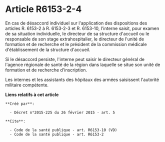 # Article R6153-2-4

En cas de désaccord individuel sur l'application des dispositions des articles R. 6153-2 à R. 6153-2-3 et R. 6153-10,
l'interne saisit, pour examen de sa situation individuelle, le directeur de sa structure d'accueil ou le responsable de son
stage extrahospitalier, le directeur de l'unité de formation et de recherche et le président de la commission médicale
d'établissement de la structure d'accueil. 

Si le désaccord persiste, l'interne peut saisir le directeur général de l'agence régionale de santé de la région dans
laquelle se situe son unité de formation et de recherche d'inscription. 

Les internes et les assistants des hôpitaux des armées saisissent l'autorité militaire compétente.

**Liens relatifs à cet article**

	**Créé par**:

	  - Décret n°2015-225 du 26 février 2015 - art. 5

	**Cite**:

	  - Code de la santé publique - art. R6153-10 (VD)
	  - Code de la santé publique - art. R6153-2
